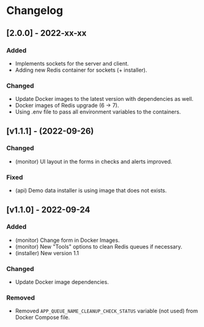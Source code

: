# Changelog

## [2.0.0] - 2022-xx-xx

### Added

-   Implements sockets for the server and client.
-   Adding new Redis container for sockets (+ installer).

### Changed

-   Update Docker images to the latest version with dependencies as well.
-   Docker images of Redis upgrade (6 -> 7).
-   Using .env file to pass all environment variables to the containers.

## [v1.1.1] - (2022-09-26)

### Changed

-   (monitor) UI layout in the forms in checks and alerts improved.

### Fixed

-   (api) Demo data installer is using image that does not exists.

## [v1.1.0] - 2022-09-24

### Added

-   (monitor) Change form in Docker Images.
-   (monitor) New "Tools" options to clean Redis queues if necessary.
-   (installer) New version 1.1

### Changed

-   Update Docker image dependencies.

### Removed

-   Removed `APP_QUEUE_NAME_CLEANUP_CHECK_STATUS` variable (not used) from Docker Compose file.
